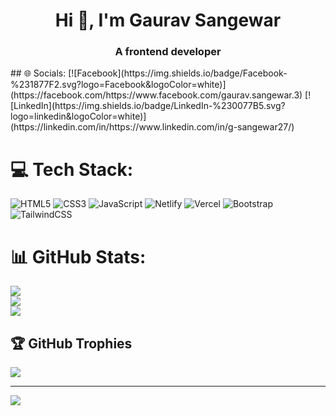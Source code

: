 <h1 align="center">Hi 👋, I'm Gaurav Sangewar</h1>
<h3 align="center">A frontend developer</h3>
## 🌐 Socials:
[![Facebook](https://img.shields.io/badge/Facebook-%231877F2.svg?logo=Facebook&logoColor=white)](https://facebook.com/https://www.facebook.com/gaurav.sangewar.3) [![LinkedIn](https://img.shields.io/badge/LinkedIn-%230077B5.svg?logo=linkedin&logoColor=white)](https://linkedin.com/in/https://www.linkedin.com/in/g-sangewar27/) 

# 💻 Tech Stack:
![HTML5](https://img.shields.io/badge/html5-%23E34F26.svg?style=for-the-badge&logo=html5&logoColor=white) ![CSS3](https://img.shields.io/badge/css3-%231572B6.svg?style=for-the-badge&logo=css3&logoColor=white) ![JavaScript](https://img.shields.io/badge/javascript-%23323330.svg?style=for-the-badge&logo=javascript&logoColor=%23F7DF1E) ![Netlify](https://img.shields.io/badge/netlify-%23000000.svg?style=for-the-badge&logo=netlify&logoColor=#00C7B7) ![Vercel](https://img.shields.io/badge/vercel-%23000000.svg?style=for-the-badge&logo=vercel&logoColor=white) ![Bootstrap](https://img.shields.io/badge/bootstrap-%23563D7C.svg?style=for-the-badge&logo=bootstrap&logoColor=white) ![TailwindCSS](https://img.shields.io/badge/tailwindcss-%2338B2AC.svg?style=for-the-badge&logo=tailwind-css&logoColor=white)
# 📊 GitHub Stats:
![](https://github-readme-stats.vercel.app/api?username=techrider27&theme=react&hide_border=false&include_all_commits=false&count_private=false)<br/>
![](https://github-readme-streak-stats.herokuapp.com/?user=techrider27&theme=react&hide_border=false)<br/>
![](https://github-readme-stats.vercel.app/api/top-langs/?username=techrider27&theme=react&hide_border=false&include_all_commits=false&count_private=false&layout=compact)

## 🏆 GitHub Trophies
![](https://github-profile-trophy.vercel.app/?username=techrider27&theme=onedark&no-frame=false&no-bg=true&margin-w=4)

---
[![](https://visitcount.itsvg.in/api?id=techrider27&icon=0&color=4)](https://visitcount.itsvg.in)

<!-- Proudly created with GPRM ( https://gprm.itsvg.in ) -->
